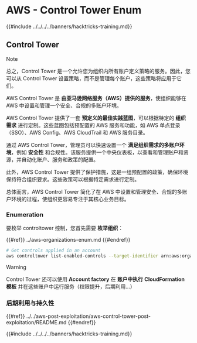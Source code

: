 # AWS - Control Tower Enum

{{#include ../../../../banners/hacktricks-training.md}}

## Control Tower

> [!NOTE]
> 总之，Control Tower 是一个允许您为组织内所有账户定义策略的服务。因此，您可以从 Control Tower 设置策略，而不是管理每个账户，这些策略将应用于它们。

AWS Control Tower 是 **由亚马逊网络服务（AWS）提供的服务**，使组织能够在 AWS 中设置和管理一个安全、合规的多账户环境。

AWS Control Tower 提供了一套 **预定义的最佳实践蓝图**，可以根据特定的 **组织需求** 进行定制。这些蓝图包括预配置的 AWS 服务和功能，如 AWS 单点登录（SSO）、AWS Config、AWS CloudTrail 和 AWS 服务目录。

通过 AWS Control Tower，管理员可以快速设置一个 **满足组织需求的多账户环境**，例如 **安全性** 和合规性。该服务提供一个中央仪表板，以查看和管理账户和资源，并自动化账户、服务和政策的配置。

此外，AWS Control Tower 提供了保护措施，这是一组预配置的政策，确保环境保持符合组织要求。这些政策可以根据特定需求进行定制。

总体而言，AWS Control Tower 简化了在 AWS 中设置和管理安全、合规的多账户环境的过程，使组织更容易专注于其核心业务目标。

### Enumeration

要枚举 controltower 控制，您首先需要 **枚举组织**：

{{#ref}}
../aws-organizations-enum.md
{{#endref}}
```bash
# Get controls applied in an account
aws controltower list-enabled-controls --target-identifier arn:aws:organizations::<acc_id>:ou/<ou-id>
```
> [!WARNING]
> Control Tower 还可以使用 **Account factory** 在 **账户中执行** **CloudFormation 模板** 并在这些账户中运行服务（权限提升，后期利用...）

### 后期利用与持久性

{{#ref}}
../../aws-post-exploitation/aws-control-tower-post-exploitation/README.md
{{#endref}}

{{#include ../../../../banners/hacktricks-training.md}}

